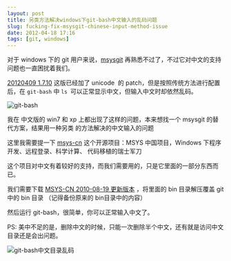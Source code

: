 ```yaml
---
layout: post
title: 另类方法解决windows下git-bash中文输入的乱码问题
slug: fucking-fix-msysgit-chinese-input-method-issue
date: 2012-04-18 17:16
tags: [git, windows]
---
```


对于 windows 下的 git 用户来说，[msysgit] 再熟悉不过了，不过它对中文的支持问题也一直困扰着我们。

[20120409 1.7.10][1] 这版已经加了 unicode  的 patch，但是按照传统方法进行配置后，在 `git-bash` 
中 `ls `可以正常显示中文，但输入中文时却依然乱码。

![git-bash](http://pic.yupoo.com/greatghoul_v/BTSP5iDb/Ym61n.png)

我在 中文版的 win7 和 xp 上都出现了这样的问题，本来想找一个 msysgit 的替代方案，结果用一种另类
的方法解决的中文输入的问题

这里我需要提一下 [msys-cn] 这个开源项目：MSYS 中国项目，Windows 下程序开发、远程登录、科学计算、
代码移植的瑞士军刀

这个项目对中文有着较好的支持，而我们需要用的，只是它里面的一部分东西而已。

我们需要下载 [MSYS-CN 2010-08-19 更新版本][2] ，将里面的 bin 目录解压覆盖 git 中的 bin 目录
（记得备份原来的 bin目录中的内容）

然后运行 git-bash，很简单，你可以正常输入中文了。

PS: 美中不足的是，删除中文的时候，只能一次删除半个中文，还有就是访问中文目录还是会出问题。

![git-bash中文目录乱码](http://pic.yupoo.com/greatghoul_v/BTSSKUfE/12IaTv.png)

[1]: http://code.google.com/p/msysgit/downloads/detail?name=Git-1.7.10-preview20120409.exe&amp;can=2&amp;q=full+installer+official+git
[2]: http://code.google.com/p/msys-cn/downloads/detail?name=MSYS-Update.7z&amp;can=2&amp;q=
[msys-cn]: http://code.google.com/p/msys-cn/
[msysgit]: http://code.google.com/p/msysgit/
